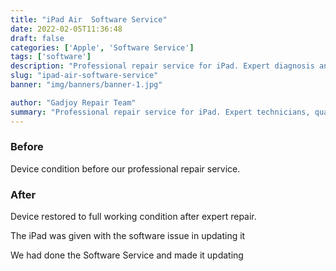 ```yaml
---
title: "iPad Air  Software Service"
date: 2022-02-05T11:36:48
draft: false
categories: ['Apple', 'Software Service']
tags: ['software']
description: "Professional repair service for iPad. Expert diagnosis and quality repairs in Bangalore."
slug: "ipad-air-software-service"
banner: "img/banners/banner-1.jpg"

author: "Gadjoy Repair Team"
summary: "Professional repair service for iPad. Expert technicians, quality parts, warranty included."
---
```


### Before

Device condition before our professional repair service.

### After

Device restored to full working condition after expert repair.

The iPad was given with the software issue in updating it

We had done the Software Service and made it updating